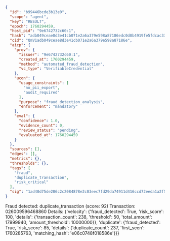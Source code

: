 ```json
{
  "id": "b99446bcde3b13e0",
  "scope": "agent",
  "key": "RESULT",
  "epoch": 1760294459,
  "host_pid": "9e6742732c60:1",
  "hash": "adb049ceae8d3e41cb071e2a6a379e598a87186edc0d8b4919fe5fdcac33a6bb",
  "cid": "QmV1adb049ceae8d3e41cb071e2a6a379e598a87186e",
  "aicp": {
    "prov": {
      "issuer": "9e6742732c60:1",
      "created_at": 1760294459,
      "method": "automated_fraud_detection",
      "vc_type": "VerifiableCredential"
    },
    "ucon": {
      "usage_constraints": [
        "no_pii_export",
        "audit_required"
      ],
      "purpose": "fraud_detection_analysis",
      "enforcement": "mandatory"
    },
    "eval": {
      "confidence": 1.0,
      "evidence_count": 0,
      "review_status": "pending",
      "evaluated_at": 1760294459
    }
  },
  "sources": [],
  "edges": [],
  "metrics": {},
  "thresholds": {},
  "tags": [
    "fraud",
    "duplicate_transaction",
    "risk_critical"
  ],
  "sig": "1ad40d75de206c2c2084878e2c03eec7fd29da74911d416ccd72eeda1a2f53f5"
}
```

Fraud detected: duplicate_transaction (score: 92)
Transaction: 026009596468860
Details: {'velocity': {'fraud_detected': True, 'risk_score': 100, 'details': {'transaction_count': 238, 'threshold': 50, 'total_amount': 17999940, 'amount_threshold': 10000000}}, 'duplicate': {'fraud_detected': True, 'risk_score': 85, 'details': {'duplicate_count': 237, 'first_seen': 1760285763, 'matching_hash': 'e06c0748f018586e'}}}